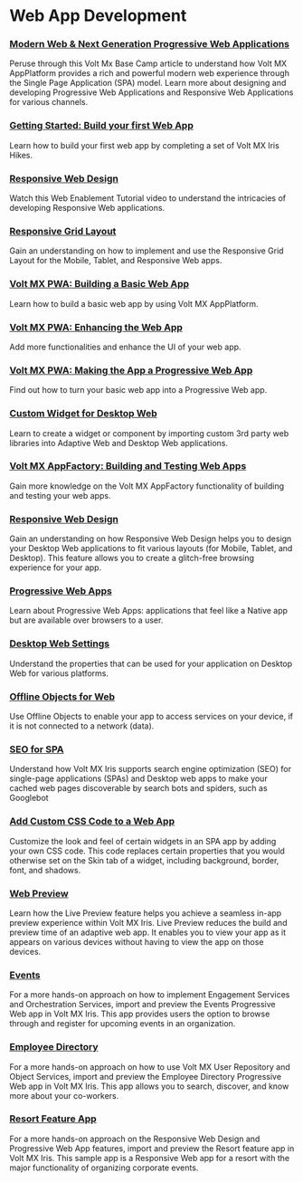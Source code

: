 # Web App Development 

### [Modern Web & Next Generation Progressive Web Applications](https://support.hcltechsw.com/csm?id=kb_article&sysparm_article=KB0083638)
Peruse through this Volt Mx Base Camp article to understand how Volt MX AppPlatform provides a rich and powerful modern web experience through the Single Page Application (SPA) model. Learn more about designing and developing Progressive Web Applications and Responsive Web Applications for various channels.

### [Getting Started: Build your first Web App](https://support.hcltechsw.com/csm?id=kb_search)
Learn how to build your first web app by completing a set of Volt MX Iris Hikes.

### [Responsive Web Design](https://youtu.be/qfdRonVOStU)
Watch this Web Enablement Tutorial video to understand the intricacies of developing Responsive Web applications.

### [Responsive Grid Layout](../../../Iris/iris_user_guide/Content/ResponsiveGridLayout.html)
Gain an understanding on how to implement and use the Responsive Grid Layout for the Mobile, Tablet, and Responsive Web apps.

### [Volt MX PWA: Building a Basic Web App](https://www.youtube.com/watch?v=RwncG6Jx6-g&t=36s)
Learn how to build a basic web app by using Volt MX AppPlatform.

### [Volt MX PWA: Enhancing the Web App](https://www.youtube.com/watch?v=_tPkzQZAzOI)
Add more functionalities and enhance the UI of your web app.

### [Volt MX PWA: Making the App a Progressive Web App](https://www.youtube.com/watch?v=iJF1nR2S6s8)
Find out how to turn your basic web app into a Progressive Web app.

### [Custom Widget for Desktop Web](../../../Iris/iris_user_guide/Content/SPA_Custom_Widget.md)
Learn to create a widget or component by importing custom 3rd party web libraries into Adaptive Web and Desktop Web applications.

### [Volt MX AppFactory: Building and Testing Web Apps](https://www.youtube.com/watch?v=00EL_ywZaoM)
Gain more knowledge on the Volt MX AppFactory functionality of building and testing your web apps.

### [Responsive Web Design](../../../Iris/iris_user_guide/Content/Responsive_Design_8_2.md)
Gain an understanding on how Responsive Web Design helps you to design your Desktop Web applications to fit various layouts (for Mobile, Tablet, and Desktop). This feature allows you to create a glitch-free browsing experience for your app.

### [Progressive Web Apps](../../../Iris/iris_user_guide/Content/ProgressiveWebApp.md)
Learn about Progressive Web Apps: applications that feel like a Native app but are available over browsers to a user.

### [Desktop Web Settings](../../../Iris/iris_user_guide/Content/Desktop_Web_Properties.md)
Understand the properties that can be used for your application on Desktop Web for various platforms.

### [Offline Objects for Web](../../../Iris/iris_user_guide/Content/Developing_Offline_Applications.md)
Use Offline Objects to enable your app to access services on your device, if it is not connected to a network (data).

### [SEO for SPA](../../../Iris/iris_user_guide/Content/SEOforSPA.md)
Understand how Volt MX Iris supports search engine optimization (SEO) for single-page applications (SPAs) and Desktop web apps to make your cached web pages discoverable by search bots and spiders, such as Googlebot

### [Add Custom CSS Code to a Web App](../../../Iris/iris_user_guide/Content/AddCustomCSSCodeToSPAApp.md)
Customize the look and feel of certain widgets in an SPA app by adding your own CSS code. This code replaces certain properties that you would otherwise set on the Skin tab of a widget, including background, border, font, and shadows.

### [Web Preview](../../../Iris/iris_user_guide/Content/LivePreview.md)
Learn how the Live Preview feature helps you achieve a seamless in-app preview experience within Volt MX Iris. Live Preview reduces the build and preview time of an adaptive web app. It enables you to view your app as it appears on various devices without having to view the app on those devices.

### [Events](https://marketplace.hclvoltmx.com/items/events)
For a more hands-on approach on how to implement Engagement Services and Orchestration Services, import and preview the Events Progressive Web app in Volt MX Iris. This app provides users the option to browse through and register for upcoming events in an organization.

### [Employee Directory](https://marketplace.hclvoltmx.com/items/employee-directory-1)
For a more hands-on approach on how to use Volt MX User Repository and Object Services, import and preview the Employee Directory Progressive Web app in Volt MX Iris. This app allows you to search, discover, and know more about your co-workers.

### [Resort Feature App](https://marketplace.hclvoltmx.com/items/resort-feature-app)
For a more hands-on approach on the Responsive Web Design and Progressive Web App features, import and preview the Resort feature app in Volt MX Iris. This sample app is a Responsive Web app for a resort with the major functionality of organizing corporate events.
